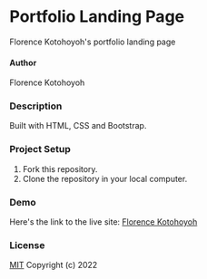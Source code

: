 # Portfolio Landing Page #
Florence Kotohoyoh's portfolio landing page
#### Author ####
Florence Kotohoyoh
### Description ###
Built with HTML, CSS and Bootstrap.
### Project Setup ###
1. Fork this repository.
2. Clone the repository in your local computer.
### Demo ###
Here's the link to the live site:
[Florence Kotohoyoh](https://Flokots.github.io/portfolio-landing-page/)
### License ###
[MIT](https://choosealicense.com/licenses/mit) 
Copyright (c) 2022

